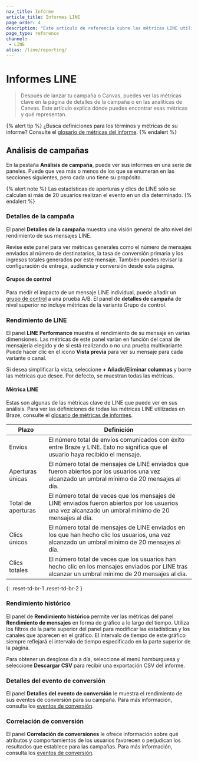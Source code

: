 ```yaml
---
nav_title: Informe
article_title: Informes LINE
page_order: 4
description: "Este artículo de referencia cubre las métricas LINE utilizadas en Braze, así como la forma de visualizarlas en sus campañas LINE."
page_type: reference
channel:
 - LINE
alias: /line/reporting/
---
```


# Informes LINE

> Después de lanzar tu campaña o Canvas, puedes ver las métricas clave en la página de detalles de la campaña o en las analíticas de Canvas. Este artículo explica dónde puedes encontrar esas métricas y qué representan.

{% alert tip %}
¿Busca definiciones para los términos y métricas de su informe? Consulte el [glosario de métricas del informe]({{site.baseurl}}/user_guide/data/report_metrics/).
{% endalert %}

## Análisis de campañas

En la pestaña **Análisis de campaña**, puede ver sus informes en una serie de paneles. Puede que vea más o menos de los que se enumeran en las secciones siguientes, pero cada uno tiene su propósito.

{% alert note %}
Las estadísticas de aperturas y clics de LINE sólo se calculan si más de 20 usuarios realizan el evento en un día determinado.
{% endalert %}

### Detalles de la campaña

El panel **Detalles de la campaña** muestra una visión general de alto nivel del rendimiento de sus mensajes LINE.

Revise este panel para ver métricas generales como el número de mensajes enviados al número de destinatarios, la tasa de conversión primaria y los ingresos totales generados por este mensaje. También puedes revisar la configuración de entrega, audiencia y conversión desde esta página.

#### Grupos de control

Para medir el impacto de un mensaje LINE individual, puede añadir un [grupo de control]({{site.baseurl}}/user_guide/engagement_tools/testing/multivariant_testing/) a una prueba A/B. El panel de **detalles de campaña** de nivel superior no incluye métricas de la variante Grupo de control.

### Rendimiento de LINE

El panel **LINE Performance** muestra el rendimiento de su mensaje en varias dimensiones. Las métricas de este panel varían en función del canal de mensajería elegido y de si está realizando o no una prueba multivariante. Puede hacer clic en el icono <i class="fa fa-eye preview-icon"></i> **Vista previa** para ver su mensaje para cada variante o canal.



Si desea simplificar la vista, seleccione **\+ Añadir/Eliminar columnas** y borre las métricas que desee. Por defecto, se muestran todas las métricas.

#### Métrica LINE

Estas son algunas de las métricas clave de LINE que puede ver en sus análisis. Para ver las definiciones de todas las métricas LINE utilizadas en Braze, consulte el [glosario de métricas de informes]({{site.baseurl}}/user_guide/data/report_metrics/).

| Plazo | Definición |
| --- | --- |
| Envíos | El número total de envíos comunicados con éxito entre Braze y LINE. Esto no significa que el usuario haya recibido el mensaje. |
| Aperturas únicas | El número total de mensajes de LINE enviados que fueron abiertos por los usuarios una vez alcanzado un umbral mínimo de 20 mensajes al día. |
| Total de aperturas | El número total de veces que los mensajes de LINE enviados fueron abiertos por los usuarios una vez alcanzado un umbral mínimo de 20 mensajes al día. |
| Clics únicos | El número total de mensajes de LINE enviados en los que han hecho clic los usuarios, una vez alcanzado un umbral mínimo de 20 mensajes al día. |
| Clics totales | El número total de veces que los usuarios han hecho clic en los mensajes enviados por LINE tras alcanzar un umbral mínimo de 20 mensajes al día. |
{: .reset-td-br-1 .reset-td-br-2 }

### Rendimiento histórico

El panel de **Rendimiento histórico** permite ver las métricas del panel **Rendimiento de mensajes** en forma de gráfico a lo largo del tiempo. Utiliza los filtros de la parte superior del panel para modificar las estadísticas y los canales que aparecen en el gráfico. El intervalo de tiempo de este gráfico siempre reflejará el intervalo de tiempo especificado en la parte superior de la página.

Para obtener un desglose día a día, seleccione el menú hamburguesa <i class="fas fa-bars"></i> y seleccione **Descargar CSV** para recibir una exportación CSV del informe.

### Detalles del evento de conversión
 
El panel **Detalles del evento de conversión** le muestra el rendimiento de sus eventos de conversión para su campaña. Para más información, consulta los [eventos de conversión]({{site.baseurl}}/user_guide/engagement_tools/testing/conversion_correlation).

### Correlación de conversión

El panel **Correlación de conversiones** le ofrece información sobre qué atributos y comportamientos de los usuarios favorecen o perjudican los resultados que establece para las campañas. Para más información, consulta los [eventos de conversión]({{site.baseurl}}/user_guide/engagement_tools/testing/conversion_correlation).



